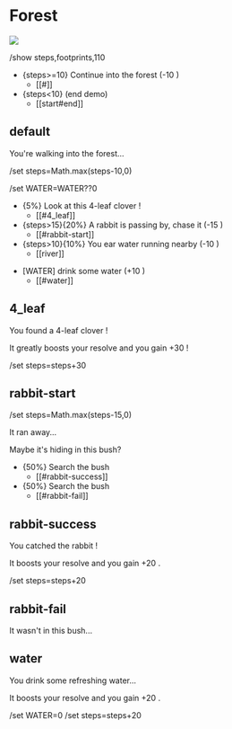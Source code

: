 <!-- see files in this order: start/forest/river -->
# Forest

![](https://unsplash.com/photos/sp-p7uuT0tw/download?ixid=M3wxMjA3fDB8MXxhbGx8fHx8fHx8fHwxNzQ4MjYxMDg4fA&force=true&w=640)

<!-- /show command set tracked values (see z-hero-quest "variables" format) in this scene/subscene (here all subscenes as it is before first subscene key) -->
/show steps,footprints,110
<!-- /global command set tracked values accross ALL SCENES -->

<!-- these actions will be applied to all scenes as it is on the main content -->
<!-- conditions can be set with {} and javascript syntax -->
* {steps>=10} Continue into the forest (-10 <i icon=footprints></i>)
  * [[#]] <!-- '#' redirect to first subscene of scene -->
* {steps<10} (end demo)
  * [[start#end]]

## default

You're walking into the forest...

<!-- /set command update variable (see z-hero-quest "changes" format) -->
/set steps=Math.max(steps-10,0)
<!-- you can make sure variables are defined like this -->
/set WATER=WATER??0

<!-- percent conditions will be set globally (ex: 5% and 10% in two lines will never be together) -->
* {5%} <i icon=clover></i> Look at this 4-leaf clover !
  * [[#4_leaf]] <!-- default to current scene to search subscene -->
* {steps>15}{20%} <i icon=rabbit></i> A rabbit is passing by, chase it (-15 <i icon=footprints></i>)
  * [[#rabbit-start]]
* {steps>10}{10%} <i icon=ear></i> You ear water running nearby (-10 <i icon=footprints></i>)
  * [[river]]
<!-- shown conditions can be set with [] and javascript syntax, when not fulfilled they will be disabled -->
* <i icon=milk></i> [WATER] drink some water (+10 <i icon=footprints></i>)
  * [[#water]]

## 4_leaf

You found a 4-leaf clover !

It greatly boosts your resolve and you gain +30 <i icon=footprints></i> !

/set steps=steps+30

## rabbit-start

<!-- commands can be set anywhere -->
/set steps=Math.max(steps-15,0)

It ran away...

Maybe it's hiding in this bush?

* {50%} <i icon=hand></i> Search the bush
  * [[#rabbit-success]]
* {50%} <i icon=hand></i> Search the bush
  * [[#rabbit-fail]]

## rabbit-success

You catched the rabbit !

It boosts your resolve and you gain +20 <i icon=footprints></i>.

/set steps=steps+20

## rabbit-fail

It wasn't in this bush...

## water

You drink some refreshing water...

It boosts your resolve and you gain +20 <i icon=footprints></i>.

/set WATER=0
/set steps=steps+20
